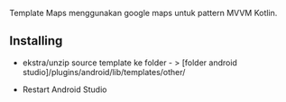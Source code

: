 Template Maps menggunakan google maps untuk pattern MVVM Kotlin. 

## Installing

- ekstra/unzip source template ke folder - > [folder android studio]/plugins/android/lib/templates/other/

- Restart Android Studio
